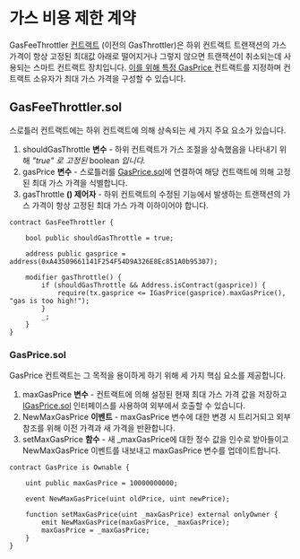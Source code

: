 # 가스 비용 제한 계약

GasFeeThrottler [컨트랙트](https://github.com/beefyfinance/beefy-contracts/blob/master/contracts/BIFI/utils/GasFeeThrottler.sol) (이전의 GasThrottler)은 하위 컨트랙트 트랜잭션의 가스 가격이 항상 고정된 최대값 아래로 떨어지거나 그렇지 않으면 트랜잭션이 취소되는데 사용되는 스마트 컨트랙트 장치입니다. [이를 위해 특정 GasPrice ](https://github.com/beefyfinance/beefy-contracts/blob/master/contracts/BIFI/utils/GasPrice.sol)컨트랙트를 지정하며 컨트랙트 소유자가 최대 가스 가격을 구성할 수 있습니다.

## GasFeeThrottler.sol

스로틀러 컨트랙트에는 하위 컨트랙트에 의해 상속되는 세 가지 주요 요소가 있습니다.

1. shouldGasThrottle **변수** - 하위 컨트랙트가 가스 조절을 상속했음을 나타내기 위해 _"true" 로 고정된_ boolean _입니다._
2. gasPrice **변수** - 스로틀러를 [GasPrice.sol](https://docs.beefy.finance/developer-documentation/strategy-contract/gasfeethrottler-contract#gasprice.sol)에 연결하여 해당 컨트랙트에 의해 고정된 최대 가스 가격을 식별합니다.
3. gasThrottle **() 제어자** - 하위 컨트랙트의 수정된 기능에서 발생하는 트랜잭션의 가스 가격이 항상 고정된 최대 가스 가격 이하이어야 합니다.

```
contract GasFeeThrottler {

    bool public shouldGasThrottle = true;

    address public gasprice = address(0xA43509661141F254F54D9A326E8Ec851A0b95307);

    modifier gasThrottle() {
        if (shouldGasThrottle && Address.isContract(gasprice)) {
            require(tx.gasprice <= IGasPrice(gasprice).maxGasPrice(), "gas is too high!");
        }
        _;
    }
}
```

### GasPrice.sol

GasPrice 컨트랙트는 그 목적을 용이하게 하기 위해 세 가지 핵심 요소를 제공합니다.

1. maxGasPrice **변수** - 컨트랙트에 의해 설정된 현재 최대 가스 가격 값을 저장하고 [IGasPrice.sol](https://github.com/beefyfinance/beefy-contracts/blob/master/contracts/BIFI/utils/IGasPrice.sol) 인터페이스를 사용하여 외부에서 호출할 수 있습니다.
2. NewMaxGasPrice **이벤트** - maxGasPrice 변수에 대한 변경 시 트리거되고 외부 참조를 위해 이전 가격과 새 가격을 반환합니다.&#x20;
3. setMaxGasPrice **함수** - 새 \_maxGasPrice에 대한 정수 값을 인수로 받아들이고 NewMaxGasPrice 이벤트를 내보내고 maxGasPrice 변수를 업데이트합니다.

```
contract GasPrice is Ownable {

    uint public maxGasPrice = 10000000000;

    event NewMaxGasPrice(uint oldPrice, uint newPrice);

    function setMaxGasPrice(uint _maxGasPrice) external onlyOwner {
        emit NewMaxGasPrice(maxGasPrice, _maxGasPrice);
        maxGasPrice = _maxGasPrice;
    }
}
```
